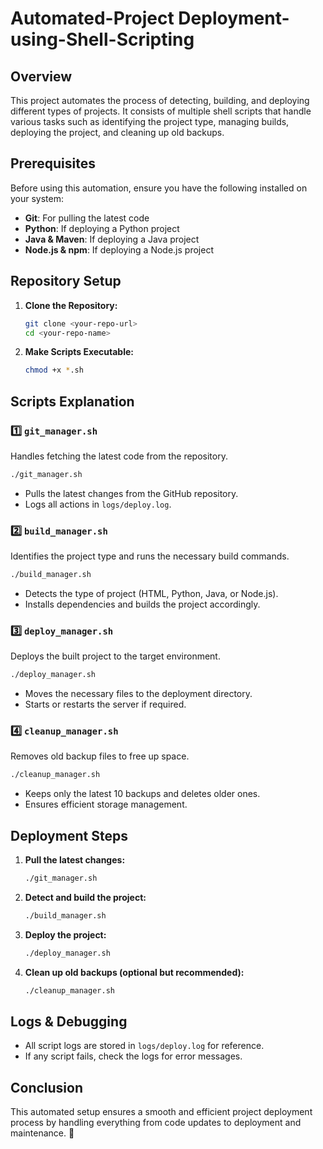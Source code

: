 # Automated-Project Deployment-using-Shell-Scripting

## Overview
This project automates the process of detecting, building, and deploying different types of projects. It consists of multiple shell scripts that handle various tasks such as identifying the project type, managing builds, deploying the project, and cleaning up old backups.

## Prerequisites
Before using this automation, ensure you have the following installed on your system:
- **Git**: For pulling the latest code
- **Python**: If deploying a Python project
- **Java & Maven**: If deploying a Java project
- **Node.js & npm**: If deploying a Node.js project

## Repository Setup
1. **Clone the Repository:**
   ```bash
   git clone <your-repo-url>
   cd <your-repo-name>
   ```

2. **Make Scripts Executable:**
   ```bash
   chmod +x *.sh
   ```

## Scripts Explanation

### 1️⃣ `git_manager.sh`
Handles fetching the latest code from the repository.
```bash
./git_manager.sh
```
- Pulls the latest changes from the GitHub repository.
- Logs all actions in `logs/deploy.log`.

### 2️⃣ `build_manager.sh`
Identifies the project type and runs the necessary build commands.
```bash
./build_manager.sh
```
- Detects the type of project (HTML, Python, Java, or Node.js).
- Installs dependencies and builds the project accordingly.

### 3️⃣ `deploy_manager.sh`
Deploys the built project to the target environment.
```bash
./deploy_manager.sh
```
- Moves the necessary files to the deployment directory.
- Starts or restarts the server if required.

### 4️⃣ `cleanup_manager.sh`
Removes old backup files to free up space.
```bash
./cleanup_manager.sh
```
- Keeps only the latest 10 backups and deletes older ones.
- Ensures efficient storage management.

## Deployment Steps
1. **Pull the latest changes:**
   ```bash
   ./git_manager.sh
   ```
2. **Detect and build the project:**
   ```bash
   ./build_manager.sh
   ```
3. **Deploy the project:**
   ```bash
   ./deploy_manager.sh
   ```
4. **Clean up old backups (optional but recommended):**
   ```bash
   ./cleanup_manager.sh
   ```

## Logs & Debugging
- All script logs are stored in `logs/deploy.log` for reference.
- If any script fails, check the logs for error messages.

## Conclusion
This automated setup ensures a smooth and efficient project deployment process by handling everything from code updates to deployment and maintenance. 🚀
